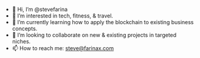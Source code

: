 - 👋 Hi, I’m @stevefarina
- 👀 I’m interested in tech, fitness, & travel.
- 🌱 I’m currently learning how to apply the blockchain to existing business concepts.
- 💞️ I’m looking to collaborate on new & existing projects in targeted niches.
- 📫 How to reach me: steve@farinax.com

<!---
stevefarina/stevefarina is a ✨ special ✨ repository because its `README.md` (this file) appears on your GitHub profile.
You can click the Preview link to take a look at your changes.
--->
